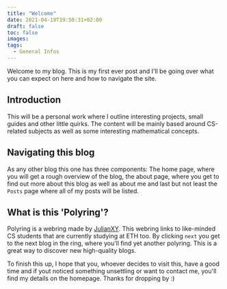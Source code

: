 ```yaml
---
title: "Welcome"
date: 2021-04-19T19:50:31+02:00
draft: false
toc: false
images:
tags:
  - General Infos
---
```

Welcome to my blog. This is my first ever post and I'll be going over what you can expect on here and how to navigate the site.
## Introduction
This will be a personal work where I outline interesting projects, small guides and other little quirks. The content will be mainly based around CS-related subjects as well as some interesting mathematical concepts.
## Navigating this blog
As any other blog this one has three components: The home page, where you will get a rough overview of the blog, the about page, where you get to find out more about this blog as well as about me and last but not least the `Posts` page where all of my posts will be listed.
## What is this 'Polyring'?
Polyring is a webring made by [JulianXY](https://xyquadrat.ch/). This webring links to like-minded CS students that are currently studying at ETH too. By clicking `next` you get to the next blog in the ring, where you'll find yet another polyring. This is a great way to discover new high-quality blogs.


To finish this up, I hope that you, whoever decides to visit this, have a good time and if yout noticed something unsettling or want to contact me, you'll find my details on the homepage. Thanks for dropping by :)